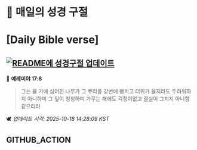 # 🙏 매일의 성경 구절
# [Daily Bible verse]
## [![README에 성경구절 업데이트](https://github.com/DONGSUKA/first_test/actions/workflows/update-readme-bible.yml/badge.svg)](https://github.com/DONGSUKA/first_test/actions/workflows/update-readme-bible.yml)
<!-- START_BIBLE_VERSE -->
📖 **예레미야 17:8**
> 그는 물 가에 심어진 나무가 그 뿌리를 강변에 뻗치고 더위가 올지라도 두려워하지 아니하며 그 잎이 청청하며 가무는 해에도 걱정이없고 결실이 그치지 아니함 같으리라

🕊️ _업데이트 시각: 2025-10-18 14:28:09 KST_
  <!-- END_BIBLE_VERSE -->
## GITHUB_ACTION
